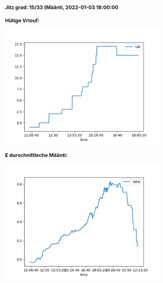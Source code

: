 ### Jitz grad: 15/33 (Määnti, 2022-01-03 18:00:00

### Hütige Vrlouf:
![Graph](Today.png)

### E durschnittleche Määnti:
![Graph](Määnti.png)